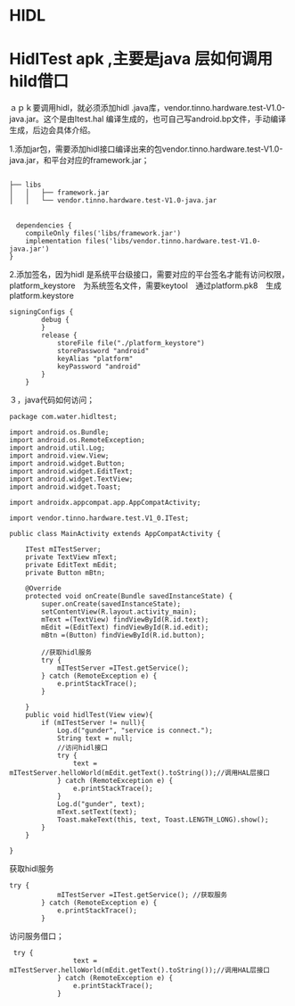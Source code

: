 # HIDL


# HidlTest apk ,主要是java 层如何调用hild借口

ａｐｋ要调用hidl，就必须添加hidl .java库，vendor.tinno.hardware.test-V1.0-java.jar。这个是由Itest.hal 编译生成的，也可自己写android.bp文件，手动编译生成，后边会具体介绍。

1.添加jar包，需要添加hidl接口编译出来的包vendor.tinno.hardware.test-V1.0-java.jar，和平台对应的framework.jar；


```

├── libs
│   │   ├── framework.jar
│   │   └── vendor.tinno.hardware.test-V1.0-java.jar


　dependencies {
    compileOnly files('libs/framework.jar')
    implementation files('libs/vendor.tinno.hardware.test-V1.0-java.jar')
}
```
2.添加签名，因为hidl 是系统平台级接口，需要对应的平台签名才能有访问权限，platform_keystore　为系统签名文件，需要keytool　通过platform.pk8　生成platform.keystore
```
signingConfigs {
        debug {
        }
        release {
            storeFile file("./platform_keystore")
            storePassword "android"
            keyAlias "platform"
            keyPassword "android"
        }
    }
```

３，java代码如何访问；

```
package com.water.hidltest;

import android.os.Bundle;
import android.os.RemoteException;
import android.util.Log;
import android.view.View;
import android.widget.Button;
import android.widget.EditText;
import android.widget.TextView;
import android.widget.Toast;

import androidx.appcompat.app.AppCompatActivity;

import vendor.tinno.hardware.test.V1_0.ITest;

public class MainActivity extends AppCompatActivity {

    ITest mITestServer;
    private TextView mText;
    private EditText mEdit;
    private Button mBtn;

    @Override
    protected void onCreate(Bundle savedInstanceState) {
        super.onCreate(savedInstanceState);
        setContentView(R.layout.activity_main);
        mText =(TextView) findViewById(R.id.text);
        mEdit =(EditText) findViewById(R.id.edit);
        mBtn =(Button) findViewById(R.id.button);

        //获取hidl服务
        try {
            mITestServer =ITest.getService();
        } catch (RemoteException e) {
            e.printStackTrace();
        }

    }
    public void hidlTest(View view){
        if (mITestServer != null){
            Log.d("gunder", "service is connect.");
            String text = null;
            //访问hidl接口
            try {
                text = mITestServer.helloWorld(mEdit.getText().toString());//调用HAL层接口
            } catch (RemoteException e) {
                e.printStackTrace();
            }
            Log.d("gunder", text);
            mText.setText(text);
            Toast.makeText(this, text, Toast.LENGTH_LONG).show();
        }
    }

}

```
获取hidl服务
```
try {
            mITestServer =ITest.getService(); //获取服务
        } catch (RemoteException e) {
            e.printStackTrace();
        }
```
访问服务借口；
```
 try {
                text = mITestServer.helloWorld(mEdit.getText().toString());//调用HAL层接口
            } catch (RemoteException e) {
                e.printStackTrace();
            }
```


